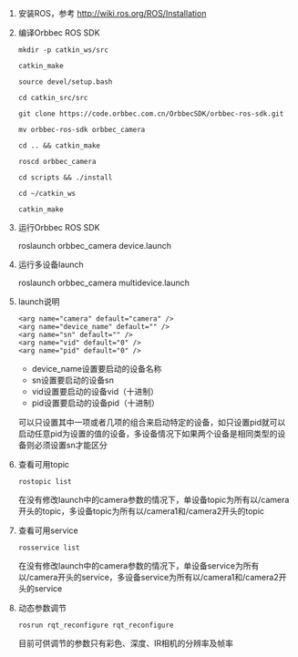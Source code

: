 1. 安装ROS，参考 http://wiki.ros.org/ROS/Installation

2. 编译Orbbec ROS SDK

   ```
   mkdir -p catkin_ws/src

   catkin_make

   source devel/setup.bash

   cd catkin_src/src

   git clone https://code.orbbec.com.cn/OrbbecSDK/orbbec-ros-sdk.git

   mv orbbec-ros-sdk orbbec_camera

   cd .. && catkin_make

   roscd orbbec_camera

   cd scripts && ./install

   cd ~/catkin_ws

   catkin_make
   ```

3. 运行Orbbec ROS SDK

   roslaunch orbbec_camera device.launch

4. 运行多设备launch

   roslaunch orbbec_camera multidevice.launch

5. launch说明

   ```
   <arg name="camera" default="camera" />
   <arg name="device_name" default="" />
   <arg name="sn" default="" />
   <arg name="vid" default="0" />
   <arg name="pid" default="0" />
   ```
   
   - device_name设置要启动的设备名称
   - sn设置要启动的设备sn
   - vid设置要启动的设备vid（十进制）
   - pid设置要启动的设备pid（十进制）

   可以只设置其中一项或者几项的组合来启动特定的设备，如只设置pid就可以启动任意pid为设置的值的设备，多设备情况下如果两个设备是相同类型的设备则必须设置sn才能区分

6. 查看可用topic

   ```
   rostopic list
   ```

   在没有修改launch中的camera参数的情况下，单设备topic为所有以/camera开头的topic，多设备topic为所有以/camera1和/camera2开头的topic

7. 查看可用service

   ```
   rosservice list
   ```

   在没有修改launch中的camera参数的情况下，单设备service为所有以/camera开头的service，多设备service为所有以/camera1和/camera2开头的service

8. 动态参数调节

   ```
   rosrun rqt_reconfigure rqt_reconfigure
   ```

   目前可供调节的参数只有彩色、深度、IR相机的分辨率及帧率
